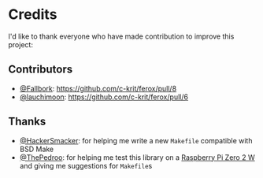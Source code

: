 # Credits

I'd like to thank everyone who have made contribution to improve this project:

## Contributors

- [@Fallbork](https://github.com/Fallbork): https://github.com/c-krit/ferox/pull/8
- [@lauchimoon](https://github.com/lauchimoon): https://github.com/c-krit/ferox/pull/6

## Thanks

- [@HackerSmacker](https://github.com/HackerSmacker): for helping me write a new `Makefile` compatible with BSD Make
- [@ThePedroo](https://github.com/thepedroo): for helping me test this library on a [Raspberry Pi Zero 2 W](https://www.raspberrypi.com/products/raspberry-pi-zero-2-w/) and giving me suggestions for `Makefile`s
